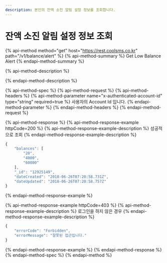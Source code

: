 ```yaml
---
description: 본인의 잔액 소진 알림 설정 정보를 조회합니다.
---
```


# 잔액 소진 알림 설정 정보 조회

{% api-method method="get" host="https://rest.coolsms.co.kr" path="/v1/balance/alert" %}
{% api-method-summary %}
Get Low Balance Alert
{% endapi-method-summary %}

{% api-method-description %}

{% endapi-method-description %}

{% api-method-spec %}
{% api-method-request %}
{% api-method-headers %}
{% api-method-parameter name="x-authenticated-account-id" type="string" required=true %}
사용자의 Account Id 입니다.
{% endapi-method-parameter %}
{% endapi-method-headers %}
{% endapi-method-request %}

{% api-method-response %}
{% api-method-response-example httpCode=200 %}
{% api-method-response-example-description %}
성공적으로 조회
{% endapi-method-response-example-description %}

```javascript
{
    "balances": [
        "20",
        "4000",
        "60000"
    ],
    "_id": "12925149",
    "dateCreated": "2018-06-26T07:20:58.731Z",
    "dateUpdated": "2018-06-26T07:20:58.757Z"
}
```
{% endapi-method-response-example %}

{% api-method-response-example httpCode=403 %}
{% api-method-response-example-description %}
로그인을 하지 않은 경우
{% endapi-method-response-example-description %}

```javascript
{
    "errorCode": "Forbidden",
    "errorMessage": "잘못된 접근입니다."
}
```
{% endapi-method-response-example %}
{% endapi-method-response %}
{% endapi-method-spec %}
{% endapi-method %}




